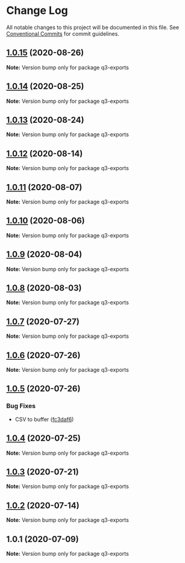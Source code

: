 # Change Log

All notable changes to this project will be documented in this file.
See [Conventional Commits](https://conventionalcommits.org) for commit guidelines.

## [1.0.15](https://github.com/3merge/q3-api/compare/q3-exports@1.0.14...q3-exports@1.0.15) (2020-08-26)

**Note:** Version bump only for package q3-exports





## [1.0.14](https://github.com/3merge/q3-api/compare/q3-exports@1.0.13...q3-exports@1.0.14) (2020-08-25)

**Note:** Version bump only for package q3-exports





## [1.0.13](https://github.com/3merge/q3-api/compare/q3-exports@1.0.12...q3-exports@1.0.13) (2020-08-24)

**Note:** Version bump only for package q3-exports





## [1.0.12](https://github.com/3merge/q3-api/compare/q3-exports@1.0.11...q3-exports@1.0.12) (2020-08-14)

**Note:** Version bump only for package q3-exports





## [1.0.11](https://github.com/3merge/q3-api/compare/q3-exports@1.0.10...q3-exports@1.0.11) (2020-08-07)

**Note:** Version bump only for package q3-exports





## [1.0.10](https://github.com/3merge/q3-api/compare/q3-exports@1.0.9...q3-exports@1.0.10) (2020-08-06)

**Note:** Version bump only for package q3-exports





## [1.0.9](https://github.com/3merge/q3-api/compare/q3-exports@1.0.8...q3-exports@1.0.9) (2020-08-04)

**Note:** Version bump only for package q3-exports





## [1.0.8](https://github.com/3merge/q3-api/compare/q3-exports@1.0.7...q3-exports@1.0.8) (2020-08-03)

**Note:** Version bump only for package q3-exports





## [1.0.7](https://github.com/3merge/q3-api/compare/q3-exports@1.0.6...q3-exports@1.0.7) (2020-07-27)

**Note:** Version bump only for package q3-exports





## [1.0.6](https://github.com/3merge/q3-api/compare/q3-exports@1.0.5...q3-exports@1.0.6) (2020-07-26)

**Note:** Version bump only for package q3-exports





## [1.0.5](https://github.com/3merge/q3-api/compare/q3-exports@1.0.4...q3-exports@1.0.5) (2020-07-26)


### Bug Fixes

* CSV to buffer ([fc3daf6](https://github.com/3merge/q3-api/commit/fc3daf6e1dcde10910e67b32cde5852df3425d0d))





## [1.0.4](https://github.com/3merge/q3-api/compare/q3-exports@1.0.3...q3-exports@1.0.4) (2020-07-25)

**Note:** Version bump only for package q3-exports





## [1.0.3](https://github.com/3merge/q3-api/compare/q3-exports@1.0.2...q3-exports@1.0.3) (2020-07-21)

**Note:** Version bump only for package q3-exports





## [1.0.2](https://github.com/3merge/q3-api/compare/q3-exports@1.0.1...q3-exports@1.0.2) (2020-07-14)

**Note:** Version bump only for package q3-exports





## 1.0.1 (2020-07-09)

**Note:** Version bump only for package q3-exports
